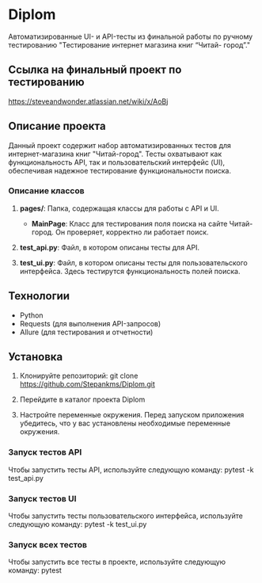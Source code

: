 # Diplom
Автоматизированные UI- и API-тесты из финальной работы по ручному тестированию  "Тестирование интернет магазина книг “Читай- город”."

## Ссылка на финальный проект по тестированию

https://steveandwonder.atlassian.net/wiki/x/AoBj

## Описание проекта

Данный проект содержит набор автоматизированных тестов для интернет-магазина книг "Читай-город". Тесты охватывают как функциональность API, так и пользовательский интерфейс (UI), обеспечивая надежное тестирование функциональности поиска.

### Описание классов

1. **pages/**: Папка, содержащая классы для работы с API и UI.
   - **MainPage**: 
     Класс для тестирования поля поиска на сайте Читай-город. Он проверяет, корректно ли работает поиск.
   
2. **test_api.py**: Файл, в котором описаны тесты для API.

3. **test_ui.py**: Файл, в котором описаны тесты для пользовательского интерфейса. Здесь тестирутся функциональность полей поиска.

## Технологии

- Python
- Requests (для выполнения API-запросов)
- Allure (для тестирования и отчетности)


## Установка

1. Клонируйте репозиторий:
git clone https://github.com/Stepankms/Diplom.git

2. Перейдите в каталог проекта
Diplom

3. Настройте переменные окружения. Перед запуском приложения убедитесь, что у вас установлены необходимые переменные окружения.

### Запуск тестов API

Чтобы запустить тесты API, используйте следующую команду:  pytest -k test_api.py

### Запуск тестов UI

Чтобы запустить тесты пользовательского интерфейса, используйте следующую команду:  pytest -k test_ui.py

### Запуск всех тестов
Чтобы запустить все тесты в проекте, используйте следующую команду:
pytest
